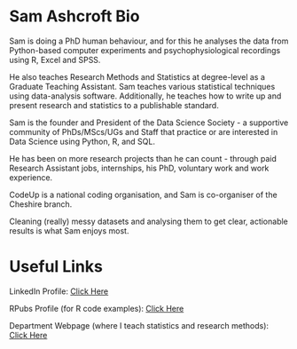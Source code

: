 # Sam Ashcroft Bio
Sam is doing a PhD human behaviour, and for this he analyses the data from Python-based computer experiments and psychophysiological recordings using R, Excel and SPSS.

He also teaches Research Methods and Statistics at degree-level as a Graduate Teaching Assistant. Sam teaches various statistical techniques using data-analysis software. Additionally, he teaches how to write up and present research and statistics to a publishable standard.

Sam is the founder and President of the Data Science Society - a supportive community of PhDs/MScs/UGs and Staff that practice or are interested in Data Science using Python, R, and SQL.

He has been on more research projects than he can count - through paid Research Assistant jobs, internships, his PhD, voluntary work and work experience.

CodeUp is a national coding organisation, and Sam is co-organiser of the Cheshire branch.

Cleaning (really) messy datasets and analysing them to get clear, actionable results is what Sam enjoys most.

# Useful Links
LinkedIn Profile: [Click Here](www.linkedin.com/in/samashcroft)

RPubs Profile (for R code examples): [Click Here](http://rpubs.com/Ashcroft)

Department Webpage (where I teach statistics and research methods): [Click Here](https://www1.chester.ac.uk/departments/psychology/staff/sam-ashcroft)
